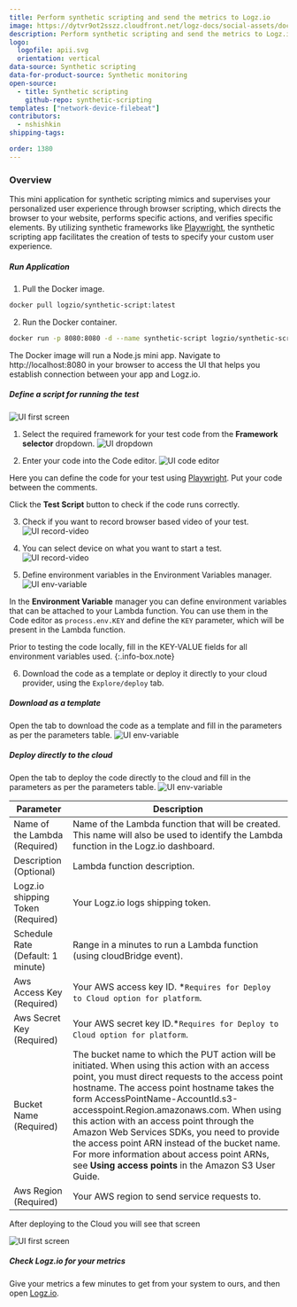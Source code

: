 ```yaml
---
title: Perform synthetic scripting and send the metrics to Logz.io
image: https://dytvr9ot2sszz.cloudfront.net/logz-docs/social-assets/docs-social.jpg
description: Perform synthetic scripting and send the metrics to Logz.io
logo:
  logofile: apii.svg
  orientation: vertical
data-source: Synthetic scripting
data-for-product-source: Synthetic monitoring
open-source:
  - title: Synthetic scripting
    github-repo: synthetic-scripting
templates: ["network-device-filebeat"]
contributors:
  - nshishkin
shipping-tags:

order: 1380
---
```


### Overview

This mini application for synthetic scripting mimics and supervises your personalized user experience through browser scripting, which directs the browser to your website, performs specific actions, and verifies specific elements. By utilizing synthetic frameworks like [Playwright](https://playwright.dev/), the synthetic scripting app facilitates the creation of tests to specify your custom user experience.


<div class="tasklist">

##### Run Application

1. Pull the Docker image.

```sh
docker pull logzio/synthetic-script:latest
```

2. Run the Docker container.

```sh
docker run -p 8080:8080 -d --name synthetic-script logzio/synthetic-script:latest
```

The Docker image will run a Node.js mini app. Navigate to http://localhost:8080 in your browser to access the UI that helps you establish connection between your app and Logz.io.

##### Define a script for running the test

![UI first screen](https://dytvr9ot2sszz.cloudfront.net/logz-docs/synthetic_scripting/screen-edit.png)

1. Select the required framework for your test code from the **Framework selector** dropdown.
   ![UI dropdown](https://dytvr9ot2sszz.cloudfront.net/logz-docs/synthetic_scripting/dropdown-framework.png)

2. Enter your code into the Code editor.
   ![UI code editor](https://dytvr9ot2sszz.cloudfront.net/logz-docs/synthetic_scripting/code-editor.png)

Here you can define the code for your test using [Playwright](https://playwright.dev). Put your code between the comments.

Click the **Test Script** button to check if the code runs correctly.

3. Check if you want to record browser based video of your test.
   ![UI record-video](https://dytvr9ot2sszz.cloudfront.net/logz-docs/synthetic_scripting/record-video.png)

4. You can select device on what you want to start a test.
   ![UI record-video](https://dytvr9ot2sszz.cloudfront.net/logz-docs/synthetic_scripting/select-device.png)

5. Define environment variables in the Environment Variables manager.
   ![UI env-variable](https://dytvr9ot2sszz.cloudfront.net/logz-docs/synthetic_scripting/env-variable.png)

In the **Environment Variable** manager you can define environment variables that can be attached to your Lambda function. You can use them in the Code editor as `process.env.KEY` and define the `KEY` parameter, which will be present in the Lambda function.

<!-- info-box-start:info -->
Prior to testing the code locally, fill in the KEY-VALUE fields for all environment variables used.
{:.info-box.note}
<!-- info-box-end -->


6. Download the code as a template or deploy it directly to your cloud provider, using the `Explore/deploy` tab.

##### Download as a template

Open the tab to download the code as a template and fill in the parameters as per the parameters table.
![UI env-variable](https://dytvr9ot2sszz.cloudfront.net/logz-docs/synthetic_scripting/screen-fill-locally.png)

##### Deploy directly to the cloud

Open the tab to deploy the code directly to the cloud and fill in the parameters as per the parameters table.
![UI env-variable](https://dytvr9ot2sszz.cloudfront.net/logz-docs/synthetic_scripting/screen-fill-cloud.png)

| Parameter                         | Description                                                                                                                                                                                                                                                                                                                                                                                                                                                                                                                          |
| --------------------------------- | ------------------------------------------------------------------------------------------------------------------------------------------------------------------------------------------------------------------------------------------------------------------------------------------------------------------------------------------------------------------------------------------------------------------------------------------------------------------------------------------------------------------------------------ |
| Name of the Lambda (Required)     | Name of the Lambda function that will be created. This name will also be used to identify the Lambda function in the Logz.io dashboard.                                                                                                                                                                                                                                                                                                                                                                                              |
| Description (Optional)            | Lambda function description.                                                                                                                                                                                                                                                                                                                                                                                                                                                                                                         |
| Logz.io shipping Token (Required) | Your Logz.io logs shipping token.                                                                                                                                                                                                                                                                                                                                                                                                                                                                                                    |
| Schedule Rate (Default: 1 minute) | Range in a minutes to run a Lambda function (using cloudBridge event).                                                                                                                                                                                                                                                                                                                                                                                                                                                               |
| Aws Access Key (Required)         | Your AWS access key ID. \*`Requires for Deploy to Cloud option for platform`.                                                                                                                                                                                                                                                                                                                                                                                                                                                        |
| Aws Secret Key (Required)         | Your AWS secret key ID.\*`Requires for Deploy to Cloud option for platform`.                                                                                                                                                                                                                                                                                                                                                                                                                                                         |
| Bucket Name (Required)            | The bucket name to which the PUT action will be initiated. When using this action with an access point, you must direct requests to the access point hostname. The access point hostname takes the form AccessPointName-AccountId.s3-accesspoint.Region.amazonaws.com. When using this action with an access point through the Amazon Web Services SDKs, you need to provide the access point ARN instead of the bucket name. For more information about access point ARNs, see **Using access points** in the Amazon S3 User Guide. |
| Aws Region (Required)             | Your AWS region to send service requests to.                                                                                                                                                                                                                                                                                                                                                                                                                                                                                         |

After deploying to the Cloud you will see that screen

![UI first screen](https://dytvr9ot2sszz.cloudfront.net/logz-docs/synthetic_scripting/finish.png)

##### Check Logz.io for your metrics

Give your metrics a few minutes to get from your system to ours,
and then open [Logz.io](https://app.logz.io/#/dashboard/metrics).


</div>

